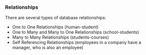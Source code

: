 ### Relationships

There are several types of database relationships:

* One to One Relationships (human-student)
* One to Many and Many to One Relationships (school-students)
* Many to Many Relationships (students-courses)
* Self Referencing Relationships (employees in a company have a manager, who is also an employee)